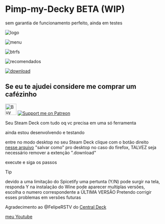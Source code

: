 # Pimp-my-Decky BETA (WIP)
sem garantia de funcionamento perfeito, ainda em testes

![logo](https://github.com/user-attachments/assets/0d648b20-ad0a-4189-a978-c65ec644fe4b)

![menu](https://github.com/user-attachments/assets/25df8358-b1d6-4bd9-8f24-778ff274236b)

![btrfs](https://github.com/user-attachments/assets/502f3563-e30f-4f71-bca5-0626aac4b4d2)

![recomendados](https://github.com/user-attachments/assets/d164a088-2c32-40ab-ad71-ca31a1981bb6)


[![download](https://github.com/user-attachments/assets/7b2daebb-2728-4eb8-b3df-0e19e1a98561)](https://raw.githubusercontent.com/llbranco/Pimp-my-Decky/refs/heads/main/pimp_my_decky_install.desktop)


## Se eu te ajudei considere me comprar um cafézinho
<a href='https://ko-fi.com/J3J4Y2DQ4' target='_blank'><img height='36' style='border:0px;height:36px;' src='https://storage.ko-fi.com/cdn/kofi2.png?v=3' border='0' alt='Buy Me a Coffee at ko-fi.com' /></a> [![Support me on Patreon](https://img.shields.io/endpoint.svg?url=https%3A%2F%2Fshieldsio-patreon.vercel.app%2Fapi%3Fusername%3Dllbranco%26type%3Dpatrons&style=flat-square)](https://patreon.com/llbranco)

Seu Steam Deck com tudo oq vc precisa em uma só ferramenta

ainda estou desenvolvendo e testando

entre no modo desktop no seu Steam Deck
clique com o botão direito [nesse arquivo](https://raw.githubusercontent.com/llbranco/Pimp-my-Decky/refs/heads/main/pimp_my_decky_install.desktop) "salvar como" pro desktop
no caso do firefox, TALVEZ seja necessário remover a extenção ".download"

execute e siga os passos

> [!TIP]
> devido a uma limitação do Spicetify uma pertunta (Y/N) pode surgir na tela, responda Y
> na instalação do Wine pode aparecer multiplas versões, escolha o numero correspondente a ÚLTIMA VERSÃO
> Pretendo corrigir esses problemas em versões futuras

Agradecimento ao @FelipeRSTV do [Central Deck](https://www.youtube.com/@CentralDeck)

[meu Youtube](https://www.youtube.com/@llbranco)
